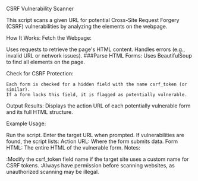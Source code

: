 CSRF Vulnerability Scanner

This script scans a given URL for potential Cross-Site Request Forgery (CSRF) vulnerabilities by analyzing the elements on the webpage.

How It Works:
   Fetch the Webpage:
   
   Uses requests to retrieve the page's HTML content.
   Handles errors (e.g., invalid URL or network issues). ###Parse HTML Forms:
   Uses BeautifulSoup to find all elements on the page.

Check for CSRF Protection:

    Each form is checked for a hidden field with the name csrf_token (or similar).
    If a form lacks this field, it is flagged as potentially vulnerable.

Output Results:
       Displays the action URL of each potentially vulnerable form and its full HTML structure.
       
Example Usage:

Run the script.
Enter the target URL when prompted.
If vulnerabilities are found, the script lists:
                   Action URL: Where the form submits data.
                   Form HTML: The entire HTML of the vulnerable form.
Notes:

:Modify the csrf_token field name if the target site uses a custom name for CSRF tokens.
:Always have permission before scanning websites, as unauthorized scanning may be illegal.
